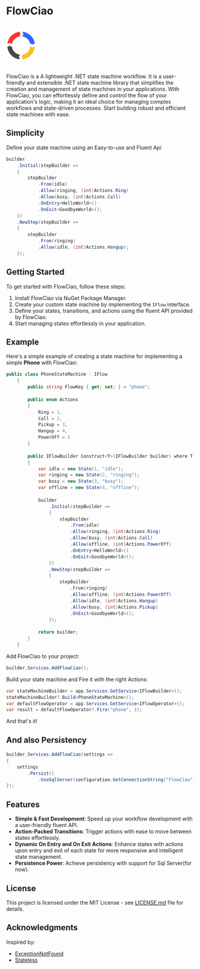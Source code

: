 # FlowCiao

<div align="left">
    <br />
    <img src="src\FlowCiao\Resources\FlowCiao.png" alt="Logo" width="80">
    <br />
    <br />
</div>

FlowCiao is a A lightweight .NET state machine workflow. It is a user-friendly and extensible .NET state machine library that simplifies the creation and management of state machines in your applications. With FlowCiao, you can effortlessly define and control the flow of your application's logic, making it an ideal choice for managing complex workflows and state-driven processes. Start building robust and efficient state machines with ease.

## Simplicity

Define your state machine using an Easy-to-use and Fluent Api

```csharp
builder
    .Initial(stepBuilder =>
    {
        stepBuilder
            .From(idle)
            .Allow(ringing, (int)Actions.Ring)
            .Allow(busy, (int)Actions.Call)
            .OnEntry<HelloWorld>()
            .OnExit<GoodbyeWorld>();
    })
    .NewStep(stepBuilder =>
    {
        stepBuilder
            .From(ringing)
            .Allow(idle, (int)Actions.Hangup);
    });
```

## Getting Started

To get started with FlowCiao, follow these steps:

1. Install FlowCiao via NuGet Package Manager.
2. Create your custom state machine by implementing the `IFlow` interface.
3. Define your states, transitions, and actions using the fluent API provided by FlowCiao.
4. Start managing states effortlessly in your application.

## Example

Here's a simple example of creating a state machine for implementing a simple **Phone** with FlowCiao:

```csharp
public class PhoneStateMachine : IFlow
    {
        public string FlowKey { get; set; } = "phone";

        public enum Actions
        {
            Ring = 1,
            Call = 2,
            Pickup = 3,
            Hangup = 4,
            PowerOff = 5
        }

        public IFlowBuilder Construct<T>(IFlowBuilder builder) where T :  IFlow, new()
        {
            var idle = new State(1, "idle");
            var ringing = new State(2, "ringing");
            var busy = new State(3, "busy");
            var offline = new State(4, "offline");

            builder
                .Initial(stepBuilder =>
                {
                    stepBuilder
                        .From(idle)
                        .Allow(ringing, (int)Actions.Ring)
                        .Allow(busy, (int)Actions.Call)
                        .Allow(offline, (int)Actions.PowerOff)
                        .OnEntry<HelloWorld>()
                        .OnExit<GoodbyeWorld>();
                })
                .NewStep(stepBuilder =>
                {
                    stepBuilder
                        .From(ringing)
                        .Allow(offline, (int)Actions.PowerOff)
                        .Allow(idle, (int)Actions.Hangup)
                        .Allow(busy, (int)Actions.Pickup)
                        .OnExit<GoodbyeWorld>();
                });

            return builder;
        }
    }
```

Add FlowCiao to your project:

```csharp
builder.Services.AddFlowCiao();
```

Build your state machine and Fire it with the right Actions:

```csharp
var stateMachineBuilder = app.Services.GetService<IFlowBuilder>();
stateMachineBuilder?.Build<PhoneStateMachine>();
var defaultFlowOperator = app.Services.GetService<IFlowOperator>();
var result = defaultFlowOperator?.Fire("phone", 1);
```

And that's it!

## And also Persistency
```csharp
builder.Services.AddFlowCiao(settings =>
{
    settings
        .Persist()
            .UseSqlServer(configuration.GetConnectionString("FlowCiao"));
});
```

## Features

- **Simple & Fast Development**: Speed up your workflow development with a user-friendly fluent API.
- **Action-Packed Transitions**: Trigger actions with ease to move between states effortlessly.
- **Dynamic On Entry and On Exit Actions**: Enhance states with actions upon entry and exit of each state for more responsive and intelligent state management.
- **Persistence Power**: Achieve persistency with support for Sql Server(for now).

## License
This project is licensed under the MIT License - see [LICENSE.md](LICENSE.md) file for details.

## Acknowledgments
Inspired by:
- [ExceptionNotFound](https://exceptionnotfound.net/)
- [Stateless](https://github.com/dotnet-state-machine/stateless/)

